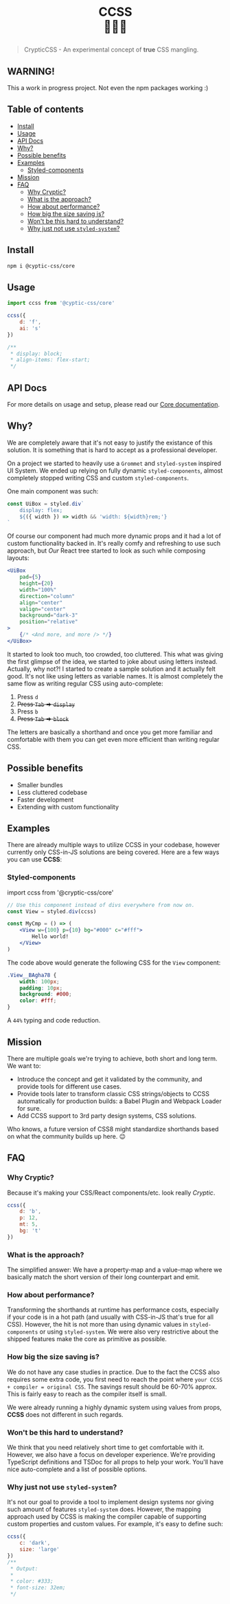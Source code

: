 <h1 align="center">
    <div><strong>CCSS</strong></div>
    <div>🔡🔁🎨</div>
    <p></p>
</h1>

> CrypticCSS - An experimental concept of **true** CSS mangling.

## WARNING!

This a work in progress project. Not even the npm packages working :)

## Table of contents

-   [Install](#install)
-   [Usage](#usage)
-   [API Docs](#api-docs)
-   [Why?](#why-)
-   [Possible benefits](#possible-benefits)
-   [Examples](#examples)
    -   [Styled-components](#styled-components)
-   [Mission](#mission)
-   [FAQ](#faq)
    -   [Why Cryptic?](#why-cryptic-)
    -   [What is the approach?](#what-is-the-approach-)
    -   [How about performance?](#how-about-performance-)
    -   [How big the size saving is?](#how-big-the-size-saving-is-)
    -   [Won't be this hard to understand?](#won-t-be-this-hard-to-understand-)
    -   [Why just not use `styled-system`?](#why-just-not-use--styled-system--)

## Install

```sh
npm i @cyptic-css/core
```

## Usage

```js
import ccss from '@cyptic-css/core'

ccss({
    d: 'f',
    ai: 's'
})

/**
 * display: block;
 * align-items: flex-start;
 */
```

## API Docs

For more details on usage and setup, please read our [Core documentation](./packages/core/README.md).

## Why?

We are completely aware that it's not easy to justify the existance of
this solution. It is something that is hard to accept as a professional
developer.

On a project we started to heavily use a `Grommet` and `styled-system`
inspired UI System. We ended up relying on fully dynamic `styled-components`,
almost completely stopped writing CSS and custom `styled-components`.

One main component was such:

```jsx
const UiBox = styled.div`
    display: flex;
    ${({ width }) => width && 'width: ${width}rem;'}
`
```

Of course our component had much more dynamic props and it had a lot of
custom functionality backed in. It's really comfy and refreshing
to use such approach, but _Our_ React tree started to look as such
while composing layouts:

```jsx
<UiBox
    pad={5}
    height={20}
    width="100%"
    direction="column"
    align="center"
    valign="center"
    background="dark-3"
    position="relative"
>
    {/* <And more, and more /> */}
</UiBox>
```

It started to look too much, too crowded, too cluttered. This what was
giving the first glimpse of the idea, we started to joke about using
letters instead. Actually, why not?! I started to create a sample
solution and it actually felt good. It's not like using letters as
variable names. It is almost completely the same flow as writing regular
CSS using auto-complete:

1. Press `d`
1. ~~Press `Tab` => `display`~~
1. Press `b`
1. ~~Press `Tab` => `block`~~

The letters are basically a shorthand and once you get more familiar
and comfortable with them you can get even more efficient than writing
regular CSS.

## Possible benefits

-   Smaller bundles
-   Less cluttered codebase
-   Faster development
-   Extending with custom functionality

## Examples

There are already multiple ways to utilize CCSS in your codebase,
however currently only CSS-in-JS solutions are being covered. Here are
a few ways you can use **CCSS**:

### Styled-components

import ccss from '@cryptic-css/core'

```jsx
// Use this component instead of divs everywhere from now on.
const View = styled.div(ccss)

const MyCmp = () => (
    <View w={100} p={10} bg="#000" c="#fff">
        Hello world!
    </View>
)
```

The code above would generate the following CSS for the `View` component:

```css
.View__BAgha78 {
    width: 100px;
    padding: 10px;
    background: #000;
    color: #fff;
}
```

A `44%` typing and code reduction.

## Mission

There are multiple goals we're trying to achieve, both short and long
term. We want to:

-   Introduce the concept and get it validated by the community,
    and provide tools for different use cases.
-   Provide tools later to transform classic CSS
    strings/objects to CCSS automatically for production builds: a Babel
    Plugin and Webpack Loader for sure.
-   Add CCSS support to 3rd party design systems, CSS solutions.

Who knows, a future version of CSS8 might standardize shorthands based on
what the community builds up here. 😉

## FAQ

### Why Cryptic?

Because it's making your CSS/React components/etc. look really _Cryptic_.

```js
ccss({
    d: 'b',
    p: 12,
    mt: 5,
    bg: 't'
})
```

### What is the approach?

The simplified answer: We have a property-map and a value-map where
we basically match the short version of their long counterpart and
emit.

### How about performance?

Transforming the shorthands at runtime has performance costs, especially
if your code is in a hot path (and usually with CSS-in-JS that's true
for all CSS). However, the hit is not more than using dynamic values
in `styled-components` or using `styled-system`. We were also very
restrictive about the shipped features make the core as primitive as
possible.

### How big the size saving is?

We do not have any case studies in practice. Due to the fact the CCSS
also requires some extra code, you first need to reach the point where
`your CCSS + compiler = original CSS`. The savings result should be
60-70% approx. This is fairly easy to reach as the compiler itself
is small.

We were already running a highly dynamic system using values from props,
**CCSS** does not different in such regards.

### Won't be this hard to understand?

We think that you need relatively short time to get comfortable with it.
However, we also have a focus on developer experience. We're providing
TypeScript definitions and TSDoc for all props to help your work.
You'll have nice auto-complete and a list of possible options.

### Why just not use `styled-system`?

It's not our goal to provide a tool to implement design systems nor
giving such amount of features `styled-system` does. However, the mapping
approach used by CCSS is making the compiler capable of supporting
custom properties and custom values. For example, it's easy to define
such:

```js
ccss({
    c: 'dark',
    size: 'large'
})
/**
 * Output:
 *
 * color: #333;
 * font-size: 32em;
 */
```

